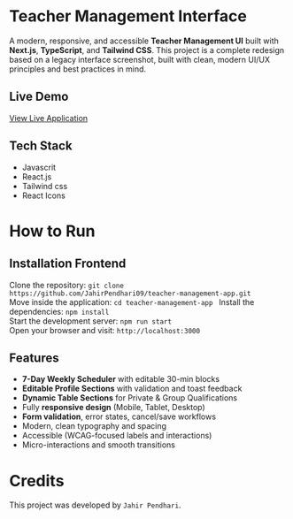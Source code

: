 # Teacher Management Interface

A modern, responsive, and accessible **Teacher Management UI** built with **Next.js**, **TypeScript**, and **Tailwind CSS**. This project is a complete redesign based on a legacy interface screenshot, built with clean, modern UI/UX principles and best practices in mind.



##  Live Demo

[View Live Application]()



## Tech Stack
  - Javascrit
  - React.js
  - Tailwind css
  - React Icons



 # How to Run <br/>
 
   <h2>Installation Frontend </h2>
   
   Clone the repository:   ``` git clone https://github.com/JahirPendhari09/teacher-management-app.git  ``` <br/>
   Move inside the application: ``` cd teacher-management-app  ```
   Install the dependencies:   ``` npm install ``` <br/>
   Start the development server:   ``` npm run start ``` <br/>
   Open your browser and visit:   ``` http://localhost:3000 ``` <br/>
   

##  Features

-  **7-Day Weekly Scheduler** with editable 30-min blocks
-  **Editable Profile Sections** with validation and toast feedback
-  **Dynamic Table Sections** for Private & Group Qualifications
-  Fully **responsive design** (Mobile, Tablet, Desktop)
-  **Form validation**, error states, cancel/save workflows
-  Modern, clean typography and spacing
-  Accessible (WCAG-focused labels and interactions)
-  Micro-interactions and smooth transitions

# Credits <br/>
   This project was developed by ```Jahir Pendhari```.
  
